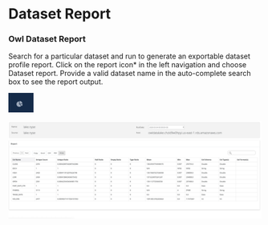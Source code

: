 # Dataset Report

### Owl Dataset Report <a href="owl-weekly-rollup-reports" id="owl-weekly-rollup-reports"></a>

Search for a particular dataset and run to generate an exportable dataset profile report. Click on the report icon\* in the left navigation and choose Dataset report. Provide a valid dataset name in the auto-complete search box to see the report output.

![Use the report icon to navigate to the Summary Report Page](<../.gitbook/assets/screen-shot-2020-05-07-at-6.55.18-pm (1).png>)

![](<../.gitbook/assets/Screen Shot 2020-05-07 at 6.53.09 PM.png>)
